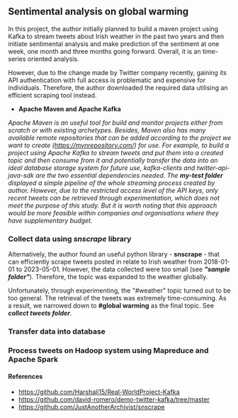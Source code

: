 ## Sentimental analysis on global warming 

In this project, the author initially planned to build a maven project using Kafka to stream tweets about Irish weather in the past two years and then initiate sentimental analysis and make prediction of the sentiment at one week, one month and three months going forward. Overall, it is an time-series oriented analysis. 

However, due to the change made by Twitter company recently, gaining its API authentication with full access is problematic and expensive for individuals. Therefore, the author downloaded the required data utilising an efficient scraping tool instead.

- **Apache Maven and Apache Kafka**

*Apache Maven is an useful tool for build and monitor projects either from scratch or with existing archetypes. Besides, Maven also has many available remote repositories that can be added according to the project we want to create (https://mvnrepository.com/) for use. For example, to build a project using Apache Kafka to stream tweets and put them into a created topic and then consume from it and potentially transfer the data into an ideal database storage system for future use, kafka-clients and twitter-api-java-sdk are the two essential dependencies needed. The ***my-test folder*** displayed a simple pipeline of the whole streaming process created by author. However, due to the restricted access level of the API keys, only recent tweets can be retrieved through experimentation, which does not meet the purpose of this study. But it is worth noting that this approach would be more feasible within companies and organisations where they have supplementary budget.*

### Collect data using *snscrape* library

Alternatively, the author found an useful python library - **snscrape** - that can efficiently scrape tweets posted in relate to Irish weather from 2018-01-01 to 2023-05-01. However, the data collected were too small (see ***"sample folder"***). Therefore, the topic was expanded to the weather globally. 

Unfortunately, through experimenting, the "#weather" topic turned out to be too general. The retrieval of the tweets was extremely time-consuming. As a result, we narrowed down to **#global warming** as the final topic. See ***collect tweets folder***.

### Transfer data into database


### Process tweets on Hadoop system using Mapreduce and Apache Spark


#### References

- https://github.com/Harshali15/Real-WorldProject-Kafka
- https://github.com/david-romero/demo-twitter-kafka/tree/master
- https://github.com/JustAnotherArchivist/snscrape
